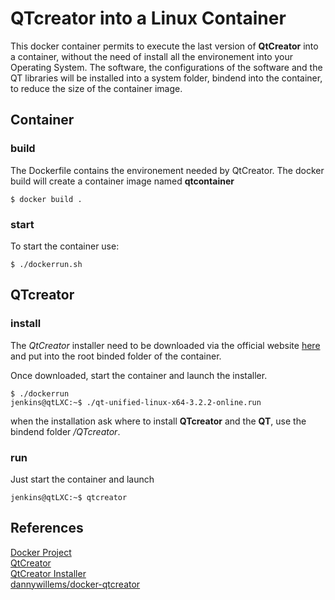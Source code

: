 # QTcreator into a Linux Container

This docker container permits to execute the last version of **QtCreator** into a container, without the need of install all the environement into your Operating System.
The software, the configurations of the software and the QT libraries will be installed into a system folder, bindend into the container, to reduce the size of the container image.

## Container
### build
The Dockerfile contains the environement needed by QtCreator. The docker build will create a container image named **qtcontainer**
```shell
$ docker build .
```

### start
To start the container use:
```shell
$ ./dockerrun.sh
```

## QTcreator
### install
The *QtCreator* installer need to be downloaded via the official website [here](https://www.qt.io/download-qt-installer?hsCtaTracking=99d9dd4f-5681-48d2-b096-470725510d34%7C074ddad0-fdef-4e53-8aa8-5e8a876d6ab4) and put into the root binded folder of the container. <br>

Once downloaded, start the container and launch the installer.
```shell
$ ./dockerrun
jenkins@qtLXC:~$ ./qt-unified-linux-x64-3.2.2-online.run
```
when the installation ask where to install **QTcreator** and the **QT**, use the bindend folder */QTcreator*.

### run
Just start the container and launch
```shell
jenkins@qtLXC:~$ qtcreator
```


## References

[Docker Project](https://www.docker.com/)<br>
[QtCreator](https://www.qt.io/download)<br>
[QtCreator Installer](https://www.qt.io/download-qt-installer?hsCtaTracking=99d9dd4f-5681-48d2-b096-470725510d34%7C074ddad0-fdef-4e53-8aa8-5e8a876d6ab4)<br>
[dannywillems/docker-qtcreator](https://github.com/dannywillems/docker-qtcreator)
